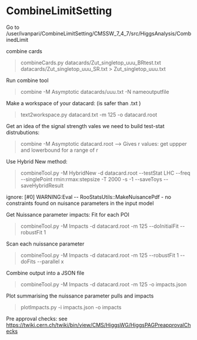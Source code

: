 # CombineLimitSetting


Go to 
 /user/ivanpari/CombineLimitSetting/CMSSW_7_4_7/src/HiggsAnalysis/CombinedLimit
 
 combine cards
 >  combineCards.py datacards/Zut_singletop_uuu_BRtest.txt datacards/Zut_singletop_uuu_SR.txt > Zut_singletop_uuu.txt

 
 
 Run combine tool 
 >  combine -M Asymptotic datacards/uuu.txt -N nameoutputfile


Make a workspace of your datacard: (is safer than .txt )
 > text2workspace.py datacard.txt -m 125 -o datacard.root
 


Get an idea of the signal strength vales we need to build test-stat distrubutions: 
 > combine -M Asymptotic datacard.root   --> Gives r values: get uppper and lowerbound  for a range of r
 
Use Hybrid New method: 
  > combineTool.py -M HybridNew -d datacard.root --testStat LHC --freq --singlePoint rmin:rmax:stepsize -T 2000 -s -1 --saveToys --saveHybridResult 
  
  ignore: [#0] WARNING:Eval -- RooStatsUtils::MakeNuisancePdf - no constraints found on nuisance parameters in the input model
  
Get Nuissance parameter impacts: 
   Fit for each POI 
   > combineTool.py -M Impacts -d datacard.root -m 125 --doInitialFit --robustFit 1
  
  Scan each nuissance parameter
   > combineTool.py -M Impacts -d datacard.root -m 125 --robustFit 1 --doFits --parallel x
   
   Combine output into a JSON file
   > combineTool.py -M Impacts -d datacard.root -m 125 -o impacts.json
  
  Plot summarising the nuissance parameter pulls and impacts
   > plotImpacts.py -i impacts.json -o impacts
   
   
   
 Pre approval checks: 
 see https://twiki.cern.ch/twiki/bin/view/CMS/HiggsWG/HiggsPAGPreapprovalChecks
 
 
